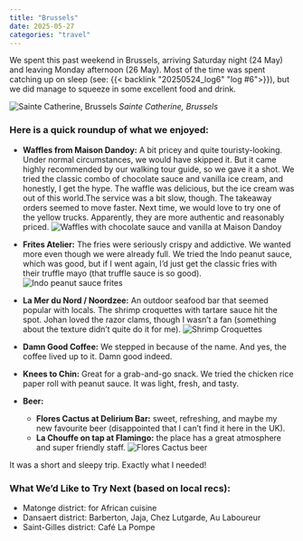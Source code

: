 ```yaml
---
title: "Brussels"
date: 2025-05-27
categories: "travel"
---
```



We spent this past weekend in Brussels, arriving Saturday night (24 May) and leaving Monday afternoon (26 May). Most of the time was spent catching up on sleep (see: {{< backlink "20250524_log6" "log #6">}}), but we did manage to squeeze in some excellent food and drink.

![Sainte Catherine, Brussels](/images/notes/20250527_brussels/brussels.jpg)
*Sainte Catherine, Brussels*

### Here is a quick roundup of what we enjoyed:
* **Waffles from Maison Dandoy:** A bit pricey and quite touristy-looking. Under normal circumstances, we would have skipped it. But it came highly recommended by our walking tour guide, so we gave it a shot. We tried the classic combo of chocolate sauce and vanilla ice cream, and honestly, I get the hype. The waffle was delicious, but the ice cream was out of this world.The service was a bit slow, though. The takeaway orders seemed to move faster. Next time, we would love to try one of the yellow trucks. Apparently, they are more authentic and reasonably priced.
![Waffles with chocolate sauce and vanilla at Maison Dandoy](/images/notes/20250527_brussels/maison_dandoy.jpg)

* **Frites Atelier:** The fries were seriously crispy and addictive. We wanted more even though we were already full. We tried the Indo peanut sauce, which was good, but if I went again, I’d just get the classic fries with their truffle mayo (that truffle sauce is so good).
![Indo peanut sauce frites](/images/notes/20250527_brussels/frites_atelier.jpg)

* **La Mer du Nord / Noordzee:** An outdoor seafood bar that seemed popular with locals. The shrimp croquettes with tartare sauce hit the spot. Johan loved the razor clams, though I wasn’t a fan (something about the texture didn’t quite do it for me).
![Shrimp Croquettes](/images/notes/20250527_brussels/mer_du_nord.jpg)

* **Damn Good Coffee:** We stepped in because of the name. And yes, the coffee lived up to it. Damn good indeed.
* **Knees to Chin:** Great for a grab-and-go snack. We tried the chicken rice paper roll with peanut sauce. It was light, fresh, and tasty.
* **Beer:**
    * **Flores Cactus at Delirium Bar:** sweet, refreshing, and maybe my new favourite beer (disappointed that I can’t find it here in the UK).
    * **La Chouffe on tap at Flamingo:** the place has a great atmosphere and super friendly staff.
![Flores Cactus beer](/images/notes/20250527_brussels/cactus_beer.jpg)

It was a short and sleepy trip. Exactly what I needed!

### What We’d Like to Try Next (based on local recs):
* Matonge district: for African cuisine
* Dansaert district: Barberton, Jaja, Chez Lutgarde, Au Laboureur
* Saint-Gilles district: Café La Pompe
